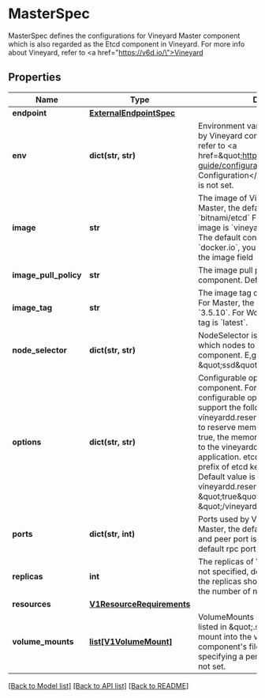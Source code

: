 # MasterSpec

MasterSpec defines the configurations for Vineyard Master component which is also regarded as the Etcd component in Vineyard. For more info about Vineyard, refer to <a href=\"https://v6d.io/\">Vineyard</a>
## Properties
Name | Type | Description | Notes
------------ | ------------- | ------------- | -------------
**endpoint** | [**ExternalEndpointSpec**](ExternalEndpointSpec.md) |  | [optional] 
**env** | **dict(str, str)** | Environment variables that will be used by Vineyard component. For Master, refer to &lt;a href&#x3D;\&quot;https://etcd.io/docs/v3.5/op-guide/configuration/\&quot;&gt;Etcd Configuration&lt;/a&gt; for more info Default is not set. | [optional] 
**image** | **str** | The image of Vineyard component. For Master, the default image is &#x60;bitnami/etcd&#x60; For Worker, the default image is &#x60;vineyardcloudnative/vineyardd&#x60; The default container registry is &#x60;docker.io&#x60;, you can change it by setting the image field | [optional] 
**image_pull_policy** | **str** | The image pull policy of Vineyard component. Default is &#x60;IfNotPresent&#x60;. | [optional] 
**image_tag** | **str** | The image tag of Vineyard component. For Master, the default image tag is &#x60;3.5.10&#x60;. For Worker, the default image tag is &#x60;latest&#x60;. | [optional] 
**node_selector** | **dict(str, str)** | NodeSelector is a selector to choose which nodes to launch the Vineyard component. E,g. {\&quot;disktype\&quot;: \&quot;ssd\&quot;} | [optional] 
**options** | **dict(str, str)** | Configurable options for Vineyard component. For Master, there is no configurable options. For Worker, support the following options.    vineyardd.reserve.memory: (Bool) where to reserve memory for vineyardd                             If set to true, the memory quota will be counted to the vineyardd rather than the application.   etcd.prefix: (String) the prefix of etcd key for vineyard objects    Default value is as follows.      vineyardd.reserve.memory: \&quot;true\&quot;     etcd.prefix: \&quot;/vineyard\&quot; | [optional] 
**ports** | **dict(str, int)** | Ports used by Vineyard component. For Master, the default client port is 2379 and peer port is 2380. For Worker, the default rpc port is 9600. | [optional] 
**replicas** | **int** | The replicas of Vineyard component. If not specified, defaults to 1. For worker, the replicas should not be greater than the number of nodes in the cluster | [optional] 
**resources** | [**V1ResourceRequirements**](V1ResourceRequirements.md) |  | [optional] 
**volume_mounts** | [**list[V1VolumeMount]**](V1VolumeMount.md) | VolumeMounts specifies the volumes listed in \&quot;.spec.volumes\&quot; to mount into the vineyard runtime component&#39;s filesystem. It is useful for specifying a persistent storage. Default is not set. | [optional] 

[[Back to Model list]](../README.md#documentation-for-models) [[Back to API list]](../README.md#documentation-for-api-endpoints) [[Back to README]](../README.md)


